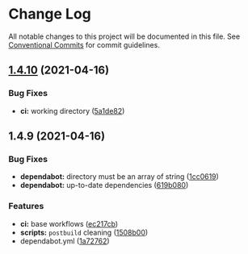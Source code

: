 # Change Log

All notable changes to this project will be documented in this file.
See [Conventional Commits](https://conventionalcommits.org) for commit guidelines.

## [1.4.10](https://github.com/xetha-bot/xetha/compare/v1.4.9...v1.4.10) (2021-04-16)


### Bug Fixes

* **ci:** working directory ([5a1de82](https://github.com/xetha-bot/xetha/commit/5a1de82402e06323d9b8b0b5a01a0a1779483f5c))





## 1.4.9 (2021-04-16)


### Bug Fixes

* **dependabot:** directory must be an array of string ([1cc0619](https://github.com/xetha-bot/xetha/commit/1cc06197d2f3b350c8016a93cf582d7b1fd77df8))
* **dependabot:** up-to-date dependencies ([619b080](https://github.com/xetha-bot/xetha/commit/619b080051cc2b2db5cebd0f8a70062c983deea3))


### Features

* **ci:** base workflows ([ec217cb](https://github.com/xetha-bot/xetha/commit/ec217cb9dd05556d2d79e263d45931e669dfa342))
* **scripts:** `postbuild` cleaning ([1508b00](https://github.com/xetha-bot/xetha/commit/1508b00798d14f0ef2cf9b3cc8e0f7d69bb9b72e))
* dependabot.yml ([1a72762](https://github.com/xetha-bot/xetha/commit/1a7276231ae0ded1f00c0f1e9dd57e7310fe1b36))
